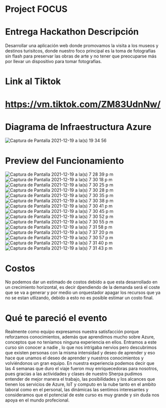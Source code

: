 # Project FOCUS

# Entrega Hackathon Descripción
Desarrollar una aplicación web donde promovamos la visita a los museos y destinos turisitcos, donde nuestro foco principal es la toma de fotografías sin flash para preservar las obras de arte y no tener que preocuparse más por llevar un dispositivo para tomar fotografias.

# Link al Tiktok
# https://vm.tiktok.com/ZM83UdnNw/

# Diagrama de Infraestructura Azure
![Captura de Pantalla 2021-12-19 a la(s) 19 34 56](https://user-images.githubusercontent.com/89824966/146699633-38613c1b-6c98-4485-845f-6dbe161aa246.png)

# Preview del Funcionamiento
![Captura de Pantalla 2021-12-19 a la(s) 7 28 39 p m](https://user-images.githubusercontent.com/89824966/146700064-e90326f3-a7de-4ef3-b0ab-cd996a098da4.png)![Captura de Pantalla 2021-12-19 a la(s) 7 30 18 p m](https://user-images.githubusercontent.com/89824966/146700074-66f617d5-dd85-4174-829e-30da4f170a39.png)
![Captura de Pantalla 2021-12-19 a la(s) 7 30 25 p m](https://user-images.githubusercontent.com/89824966/146700079-ac3ff5ad-18bb-43db-97d0-d4665f9cbf95.png)
![Captura de Pantalla 2021-12-19 a la(s) 7 30 28 p m](https://user-images.githubusercontent.com/89824966/146700080-7e3faf9f-14c3-4bd0-b0df-c2c2071a1a72.png)
![Captura de Pantalla 2021-12-19 a la(s) 7 30 35 p m](https://user-images.githubusercontent.com/89824966/146700082-7b0d4ce3-6b9c-48d7-b313-4876a765be63.png)
![Captura de Pantalla 2021-12-19 a la(s) 7 30 38 p m](https://user-images.githubusercontent.com/89824966/146700084-14d9fe49-e4ba-453e-ba08-641b0ecb6afc.png)
![Captura de Pantalla 2021-12-19 a la(s) 7 30 41 p m](https://user-images.githubusercontent.com/89824966/146700087-bbe38b3c-4cbe-4617-a6fb-f1964eebc449.png)
![Captura de Pantalla 2021-12-19 a la(s) 7 30 45 p m](https://user-images.githubusercontent.com/89824966/146700089-4bdfb21c-1258-453b-b427-e9608657729e.png)
![Captura de Pantalla 2021-12-19 a la(s) 7 30 52 p m](https://user-images.githubusercontent.com/89824966/146700093-9f60407e-6e1d-4725-b89f-b4161a869e84.png)
![Captura de Pantalla 2021-12-19 a la(s) 7 30 55 p m](https://user-images.githubusercontent.com/89824966/146700094-97282ad0-0649-4c41-8d15-3fe721719589.png)
![Captura de Pantalla 2021-12-19 a la(s) 7 31 58 p m](https://user-images.githubusercontent.com/89824966/146700114-01abb8c7-b86e-404f-8ece-e05d28037c16.png)
![Captura de Pantalla 2021-12-19 a la(s) 7 37 20 p m](https://user-images.githubusercontent.com/89824966/146700116-6d33c545-4351-49ce-9966-e219735af3ce.png)
![Captura de Pantalla 2021-12-19 a la(s) 7 30 57 p m](https://user-images.githubusercontent.com/89824966/146700102-b70f2000-2dfc-4932-983c-d0fb74bd406b.png)![Captura de Pantalla 2021-12-19 a la(s) 7 31 40 p m](https://user-images.githubusercontent.com/89824966/146700105-45add85e-bd1d-4923-93f9-991977e9074c.png)
![Captura de Pantalla 2021-12-19 a la(s) 7 31 43 p m](https://user-images.githubusercontent.com/89824966/146700109-74b374b3-6317-4ab5-8fdd-595bd9c88a75.png)


# Costos
No podemos dar un estimado de costos debido a que esta desarrollado en un crecimiento horizontal, es decir dpendiendo de la demanda será
 el coste que se va a generar y por medio un orquestador apagar los recursos que ya no se estan utlizando, debido a esto no es posible estimar un costo final.

# Qué te pareció el evento
Realmente como equipo expresamos nuestra satisfacción porque reforzamos conocimientos, además que aprendimos mucho sobre Azure, conceptos que no teníamos ninguna experiencia en ellos.  Entramos a este curso sin conocer a nadie , lo que nos intrigaba nervios pero descubrimos que existen personas con la misma intensidad y deseo de aprender  y eso hace que unamos el deseo de aprender y nuestros conocimientos y volviéndonos un gran equipo.
En nuestra experiencia podemos decir que las 4 semanas que duro el viaje fueron muy enriquecedoras para nosotros, pues gracias a las actividades y clases de nuestro Sherpa pudimos entender de mejor manera el trabajo, las posibilidades y los alcances que tienen los servicios de Azure, IoT y computo en la nube tanto en el ambito laboral como en el personal, las dinámicas las sentimos interesantes y consideramos que el potencial de este curso es muy grande y sin duda nos apoya en el mundo profecional.
